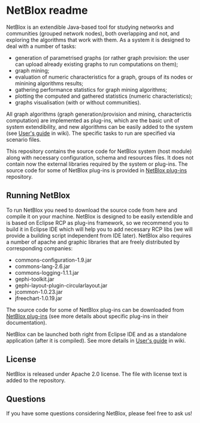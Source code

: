 # NetBlox readme
NetBlox is an extendible Java-based tool for studying networks and communities (grouped network nodes), both overlapping and not, and exploring the algorithms that work with them. As a system it is designed to deal with a number of tasks:
* generation of parametrised graphs (or rather graph provision: the user can upload already existing graphs to run computations on them);
* graph mining;
* evaluation of numeric characteristics for a graph, groups of its nodes or minining algorithms results;
* gathering performance statistics for graph mining algorithms;
* plotting the computed and gathered statistics (numeric characteristics);
* graphs visualisation (with or without communities).

All graph algorithms (graph generation/provision and mining, characterictis computation) are implemented as plug-ins, which are the basic unit of system extendibility, and new algorithms can be easily added to the system (see [User's guide](https://github.com/ispras/NetBlox/wiki/User's-guide) in wiki). The specific tasks to run are specified via scenario files.

This repository contains the source code for NetBlox system (host module) along with necessary configuration, schema and resources files. It does not contain now the external libraries required by the system or plug-ins. The source code for some of NetBlox plug-ins is provided in [NetBlox plug-ins](https://github.com/ispras/NetBlox-plug-ins) repository.

## Running NetBlox
To run NetBlox you need to download the source code from here and compile it on your machine. NetBlox is designed to be easily extendible and is based on Eclipse RCP as plug-ins framework, so we recommend you to build it in Eclipse IDE which will help you to add necessary RCP libs (we will provide a building script independent from IDE later). NetBlox also requires a number of apache and graphic libraries that are freely distributed by corresponding companies:
* commons-configuration-1.9.jar
* commons-lang-2.6.jar
* commons-logging-1.1.1.jar
* gephi-toolkit.jar
* gephi-layout-plugin-circularlayout.jar
* jcommon-1.0.23.jar
* jfreechart-1.0.19.jar

The source code for some of NetBlox plug-ins can be downloaded from [NetBlox plug-ins](https://github.com/ispras/NetBlox-plug-ins) (see more details about specific plug-ins in their documentation).

NetBlox can be launched both right from Eclipse IDE and as a standalone application (after it is compiled). See more details in [User's guide](https://github.com/ispras/NetBlox/wiki/User's-guide) in wiki.

## License
NetBlox is released under Apache 2.0 license. The file with license text is added to the repository.

## Questions
If you have some questions considering NetBlox, please feel free to ask us!
